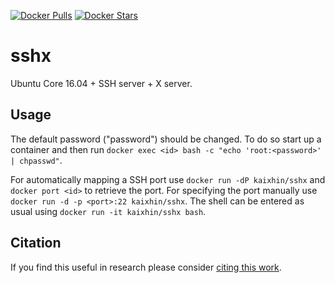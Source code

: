 [![Docker Pulls](https://img.shields.io/docker/pulls/kaixhin/sshx.svg)](https://hub.docker.com/r/kaixhin/sshx/)
[![Docker Stars](https://img.shields.io/docker/stars/kaixhin/sshx.svg)](https://hub.docker.com/r/kaixhin/sshx/)

sshx
====
Ubuntu Core 16.04 + SSH server + X server.

Usage
-----
The default password ("password") should be changed. To do so start up a container and then run `docker exec <id> bash -c "echo 'root:<password>' | chpasswd"`.

For automatically mapping a SSH port use `docker run -dP kaixhin/sshx` and `docker port <id>` to retrieve the port.
For specifying the port manually use `docker run -d -p <port>:22 kaixhin/sshx`.
The shell can be entered as usual using `docker run -it kaixhin/sshx bash`.

Citation
--------
If you find this useful in research please consider [citing this work](https://github.com/Kaixhin/dockerfiles/blob/master/CITATION.md).
